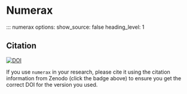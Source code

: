 # Numerax

::: numerax
    options:
      show_source: false
      heading_level: 1

## Citation

[![DOI](https://zenodo.org/badge/1018495069.svg)](https://zenodo.org/badge/latestdoi/1018495069)

If you use `numerax` in your research, please cite it using the citation information from Zenodo (click the badge above) to ensure you get the correct DOI for the version you used.